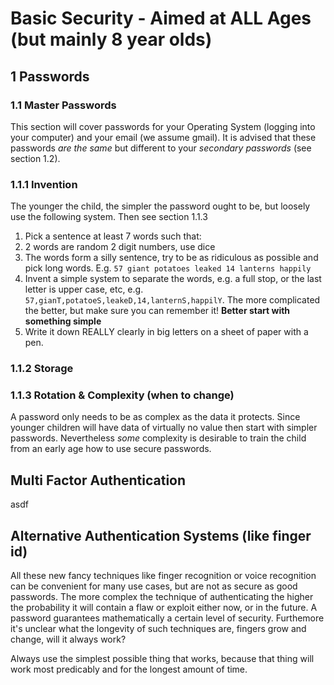 
# Basic Security - Aimed at ALL Ages (but mainly 8 year olds)

## 1 Passwords

### 1.1 Master Passwords

This section will cover passwords for your Operating System (logging into your computer) and your email (we assume gmail). It is advised that these passwords _are the same_ but different to your *secondary passwords* (see section 1.2).

### 1.1.1 Invention

The younger the child, the simpler the password ought to be, but loosely use the following system. Then see section 1.1.3

1. Pick a sentence at least 7 words such that:
  1. 2 words are random 2 digit numbers, use dice
  2. The words form a silly sentence, try to be as ridiculous as possible and pick long words. E.g. `57 giant potatoes leaked 14 lanterns happily`
  3. Invent a simple system to separate the words, e.g. a full stop, or the last letter is upper case, etc, e.g. `57,gianT,potatoeS,leakeD,14,lanternS,happilY`. The more complicated the better, but make sure you can remember it!  **Better start with something simple**
2. Write it down REALLY clearly in big letters on a sheet of paper with a pen.

### 1.1.2 Storage



### 1.1.3 Rotation & Complexity (when to change)

A password only needs to be as complex as the data it protects.  Since younger children will have data of virtually no value then start with simpler passwords.  Nevertheless _some_ complexity is desirable to train the child from an early age how to use secure passwords.

## Multi Factor Authentication

asdf

## Alternative Authentication Systems (like finger id)

All these new fancy techniques like finger recognition or voice recognition can be convenient for many use cases, but are not as secure as good passwords.  The more complex the technique of authenticating the higher the probability it will contain a flaw or exploit either now, or in the future.  A password guarantees mathematically a certain level of security.  Furthemore it's unclear what the longevity of such techniques are, fingers grow and change, will it always work?

Always use the simplest possible thing that works, because that thing will work most predicably and for the longest amount of time.



